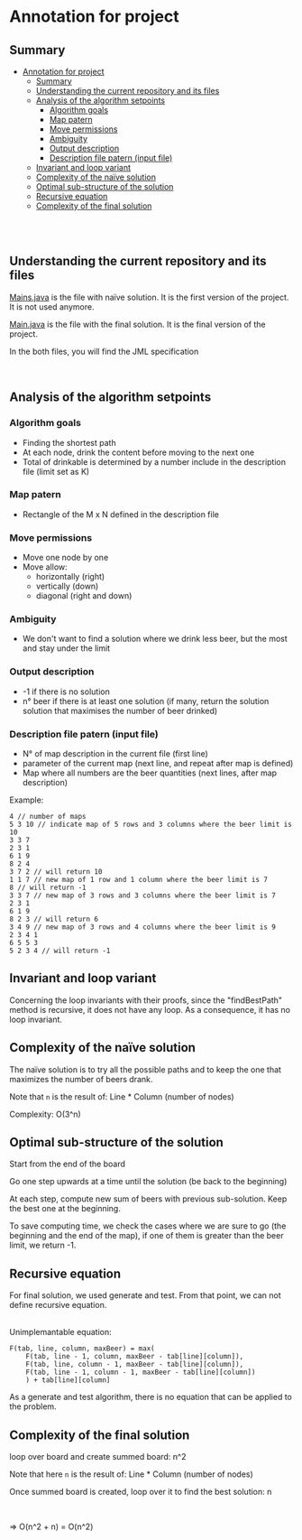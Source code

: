 # Annotation for project

## Summary
- [Annotation for project](#annotation-for-project)
  - [Summary](#summary)
  - [Understanding the current repository and its files](#understanding-the-current-repository-and-its-files)
  - [Analysis of the algorithm setpoints](#analysis-of-the-algorithm-setpoints)
    - [Algorithm goals](#algorithm-goals)
    - [Map patern](#map-patern)
    - [Move permissions](#move-permissions)
    - [Ambiguity](#ambiguity)
    - [Output description](#output-description)
    - [Description file patern (input file)](#description-file-patern-input-file)
  - [Invariant and loop variant](#invariant-and-loop-variant)
  - [Complexity of the naïve solution](#complexity-of-the-naïve-solution)
  - [Optimal sub-structure of the solution](#optimal-sub-structure-of-the-solution)
  - [Recursive equation](#recursive-equation)
  - [Complexity of the final solution](#complexity-of-the-final-solution)

<br /><br />

## Understanding the current repository and its files

[Mains.java](./Main.java) is the file with naïve solution. It is the first version of the project. It is not used anymore.

[Main.java](./Main.java) is the file with the final solution. It is the final version of the project.

In the both files, you will find the JML specification 

<br />

## Analysis of the algorithm setpoints

### Algorithm goals
- Finding the shortest path 
- At each node, drink the content before moving to the next one
- Total of drinkable is determined by a number include in the description file (limit set as K)

### Map patern
- Rectangle of the M x N defined in the description file

### Move permissions
- Move one node by one
- Move allow:
  - horizontally (right)
  - vertically (down)
  - diagonal (right and down)

### Ambiguity
- We don't want to find a solution where we drink less beer, but the most and stay under the limit

### Output description
- -1 if there is no solution
- n° beer if there is at least one solution (if many, return the solution solution that maximises the number of beer drinked)

### Description file patern (input file)
- N° of map description in the current file (first line)
- parameter of the current map (next line, and repeat after map is defined)
- Map where all numbers are the beer quantities (next lines, after map description)

Example:
```
4 // number of maps
5 3 10 // indicate map of 5 rows and 3 columns where the beer limit is 10
3 3 7
2 3 1
6 1 9
8 2 4
3 7 2 // will return 10
1 1 7 // new map of 1 row and 1 column where the beer limit is 7
8 // will return -1
3 3 7 // new map of 3 rows and 3 columns where the beer limit is 7
2 3 1
6 1 9
8 2 3 // will return 6
3 4 9 // new map of 3 rows and 4 columns where the beer limit is 9
2 3 4 1
6 5 5 3
5 2 3 4 // will return -1
```

## Invariant and loop variant

Concerning the loop invariants with their proofs, since the "findBestPath" method is recursive, it does not have any loop. As a consequence, it has no loop invariant. 

## Complexity of the naïve solution

The naïve solution is to try all the possible paths and to keep the one that maximizes the number of beers drank.

Note that `n` is the result of: Line * Column (number of nodes)

Complexity: O(3^n)

## Optimal sub-structure of the solution
Start from the end of the board

Go one step upwards at a time until the solution (be back to the beginning)

At each step, compute new sum of beers with previous sub-solution. Keep the best one at the beginning.

To save computing time, we check the cases where we are sure to go (the beginning and the end of the map), if one of them is greater than the beer limit, we return -1.

## Recursive equation

For final solution, we used generate and test. From that point, we can not define recursive equation.

<br />
Unimplemantable equation:

```
F(tab, line, column, maxBeer) = max(
    F(tab, line - 1, column, maxBeer - tab[line][column]), 
    F(tab, line, column - 1, maxBeer - tab[line][column]), 
    F(tab, line - 1, column - 1, maxBeer - tab[line][column])
    ) + tab[line][column]
```

As a generate and test algorithm, there is no equation that can be applied to the problem.

## Complexity of the final solution

loop over board and create summed board: n^2

Note that here `n` is the result of: Line * Column (number of nodes)

Once summed board is created, loop over it to find the best solution: n 

<br />

=> O(n^2 + n) = O(n^2)
